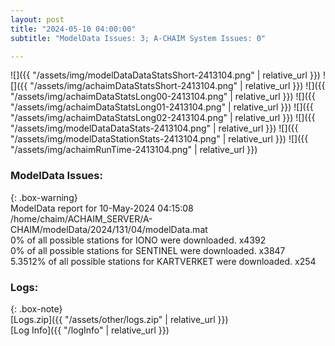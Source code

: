 ```yaml
---
layout: post
title: "2024-05-10 04:00:00"
subtitle: "ModelData Issues: 3; A-CHAIM System Issues: 0"

---
```


![]({{ "/assets/img/modelDataDataStatsShort-2413104.png" | relative_url }})
![]({{ "/assets/img/achaimDataStatsShort-2413104.png" | relative_url }})
![]({{ "/assets/img/achaimDataStatsLong00-2413104.png" | relative_url }})
![]({{ "/assets/img/achaimDataStatsLong01-2413104.png" | relative_url }})
![]({{ "/assets/img/achaimDataStatsLong02-2413104.png" | relative_url }})
![]({{ "/assets/img/modelDataDataStats-2413104.png" | relative_url }})
![]({{ "/assets/img/modelDataStationStats-2413104.png" | relative_url }})
![]({{ "/assets/img/achaimRunTime-2413104.png" | relative_url }})


### ModelData Issues:  
  
{: .box-warning}  
 ModelData report for 10-May-2024 04:15:08   
 /home/chaim/ACHAIM_SERVER/A-CHAIM/modelData/2024/131/04/modelData.mat   
 0% of all possible stations for IONO were downloaded. x4392   
 0% of all possible stations for SENTINEL were downloaded. x3847   
 5.3512% of all possible stations for KARTVERKET were downloaded. x254   
  


### Logs:  
  
{: .box-note}  
[Logs.zip]({{ "/assets/other/logs.zip" | relative_url }})  
[Log Info]({{ "/logInfo" | relative_url }})  
